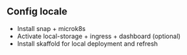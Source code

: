 ## Config locale
- Install snap + microk8s
- Activate local-storage + ingress + dashboard (optional)
- Install skaffold for  local deployment and refresh
